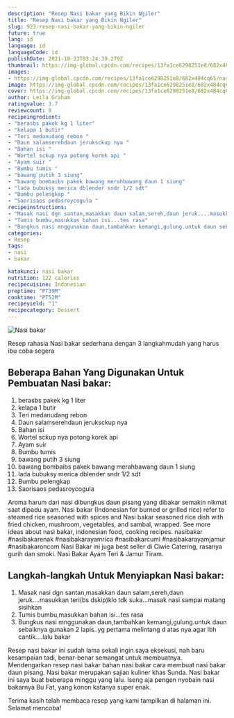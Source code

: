 ```yaml
---
description: "Resep Nasi bakar yang Bikin Ngiler"
title: "Resep Nasi bakar yang Bikin Ngiler"
slug: 923-resep-nasi-bakar-yang-bikin-ngiler
future: true
lang: id
language: id
languageCode: id
publishDate: 2021-10-23T03:24:39.279Z 
thumbnail: https://img-global.cpcdn.com/recipes/13fa1ce6298251e8/682x484cq65/nasi-bakar-foto-resep-utama.png
images:
- https://img-global.cpcdn.com/recipes/13fa1ce6298251e8/682x484cq65/nasi-bakar-foto-resep-utama.png
image: https://img-global.cpcdn.com/recipes/13fa1ce6298251e8/682x484cq65/nasi-bakar-foto-resep-utama.png
cover: https://img-global.cpcdn.com/recipes/13fa1ce6298251e8/682x484cq65/nasi-bakar-foto-resep-utama.png
author: Leila Graham
ratingvalue: 3.7
reviewcount: 8
recipeingredient:
- "berasbs pakek kg 1 liter"
- "kelapa 1 butir"
- "Teri medanudang rebon "
- "Daun salamserehdaun jeruksckup nya "
- "Bahan isi "
- "Wortel sckup nya potong korek api "
- "Ayam suir "
- "Bumbu tumis "
- "bawang putih 3 siung"
- "bawang bombaibs pakek bawang merahbawang daun 1 siung"
- "lada bubuksy merica dblender sndr 1/2 sdt"
- "Bumbu pelengkap "
- "Saorisaos pedasroycogula "
recipeinstructions:
- "Masak nasi dgn santan,masakkan daun salam,sereh,daun jeruk....masukkan teri(bs dskip)klo tdk suka...masak nasi sampai matang sisihkan"
- "Tumis bumbu,masukkan bahan isi...tes rasa"
- "Bungkus nasi mnggunakan daun,tambahkan kemangi,gulung.untuk daun sebaiknya gunakan 2 lapis..yg pertama melintang d atas nya.agar lbh cantik....lalu bakar"
categories:
- Resep
tags:
- nasi
- bakar

katakunci: nasi bakar 
nutrition: 122 calories
recipecuisine: Indonesian
preptime: "PT39M"
cooktime: "PT52M"
recipeyield: "1"
recipecategory: Dessert
---
```



![Nasi bakar](https://img-global.cpcdn.com/recipes/13fa1ce6298251e8/682x484cq65/nasi-bakar-foto-resep-utama.png)

Resep rahasia Nasi bakar  sederhana dengan 3 langkahmudah yang harus ibu coba segera

<!--inarticleads1-->

## Beberapa Bahan Yang Digunakan Untuk Pembuatan Nasi bakar:

1. berasbs pakek kg 1 liter
1. kelapa 1 butir
1. Teri medanudang rebon 
1. Daun salamserehdaun jeruksckup nya 
1. Bahan isi 
1. Wortel sckup nya potong korek api 
1. Ayam suir 
1. Bumbu tumis 
1. bawang putih 3 siung
1. bawang bombaibs pakek bawang merahbawang daun 1 siung
1. lada bubuksy merica dblender sndr 1/2 sdt
1. Bumbu pelengkap 
1. Saorisaos pedasroycogula 

Aroma harum dari nasi dibungkus daun pisang yang dibakar semakin nikmat saat dipadu ayam. Nasi bakar (Indonesian for burned or grilled rice) refer to steamed rice seasoned with spices and Nasi bakar seasoned rice dish with fried chicken, mushroom, vegetables, and sambal, wrapped. See more ideas about nasi bakar, indonesian food, cooking recipes. nasibakar #nasibakarenak #nasibakarayamrica #nasibakarcumi #nasibakarayamjamur #nasibakaroncom Nasi Bakar ini juga best seller di Ciwie Catering, rasanya gurih dan smoki. Nasi Bakar Ayam Teri &amp; Jamur Tiram. 

<!--inarticleads2-->

## Langkah-langkah Untuk Menyiapkan Nasi bakar:

1. Masak nasi dgn santan,masakkan daun salam,sereh,daun jeruk....masukkan teri(bs dskip)klo tdk suka...masak nasi sampai matang sisihkan
1. Tumis bumbu,masukkan bahan isi...tes rasa
1. Bungkus nasi mnggunakan daun,tambahkan kemangi,gulung.untuk daun sebaiknya gunakan 2 lapis..yg pertama melintang d atas nya.agar lbh cantik....lalu bakar


Resep nasi bakar ini sudah lama sekali ingin saya eksekusi, nah baru kesampaian tadi, benar-benar semangat untuk membuatnya. Mendengarkan resep nasi bakar bahan nasi bakar cara membuat nasi bakar daun pisang. Nasi bakar merupakan sajian kuliner khas Sunda. Nasi bakar ini saya buat beberapa minggu yang lalu. Iseng aja pengen nyobain nasi bakarnya Bu Fat, yang konon katanya super enak. 

Terima kasih telah membaca resep yang kami tampilkan di halaman ini. Selamat mencoba!
